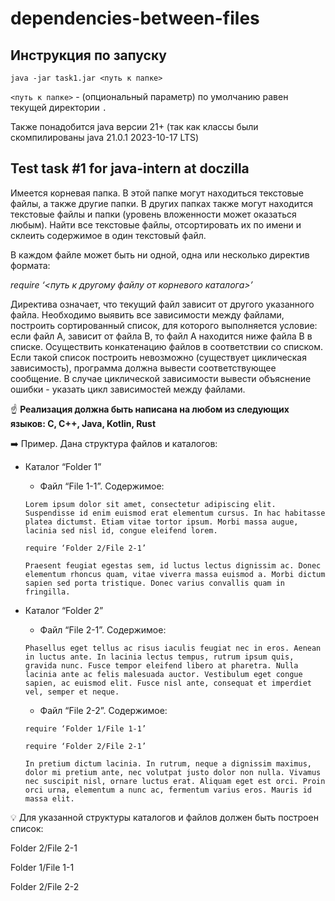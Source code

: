 # dependencies-between-files

## Инструкция по запуску

`java -jar task1.jar <путь к папке>`

`<путь к папке>` - (опциональный параметр) по умолчанию равен текущей директории `.`

Также понадобится java версии 21+ (так как классы были скомпилированы java 21.0.1 2023-10-17 LTS)




## Test task #1 for java-intern at doczilla


Имеется корневая папка. В этой папке могут находиться текстовые файлы, а также другие папки. В других папках также могут находится текстовые файлы и папки (уровень вложенности может оказаться любым). Найти все текстовые файлы, отсортировать их по имени и склеить содержимое в один текстовый файл.

В каждом файле может быть ни одной, одна или несколько директив формата:

*require ‘<путь к другому файлу от корневого каталога>’*

Директива означает, что текущий файл зависит от другого указанного файла. Необходимо выявить все зависимости между файлами, построить сортированный список, для которого выполняется условие: если файл А, зависит от файла В, то файл А находится ниже файла В в списке. Осуществить конкатенацию файлов в соответствии со списком. Если такой список построить невозможно (существует циклическая зависимость), программа должна вывести соответствующее сообщение. В случае циклической зависимости вывести объяснение ошибки - указать цикл зависимостей между файлами.

☝ **Реализация должна быть написана на любом из следующих языков: C, C++, Java, Kotlin, Rust**

➡️ Пример. Дана структура файлов и каталогов:

- Каталог “Folder 1”
    - Файл “File 1-1”. Содержимое:
    
    `Lorem ipsum dolor sit amet, consectetur adipiscing elit. Suspendisse id enim euismod erat elementum cursus. In hac habitasse platea dictumst. Etiam vitae tortor ipsum. Morbi massa augue, lacinia sed nisl id, congue eleifend lorem.`
    
    `require ‘Folder 2/File 2-1’`
    
    `Praesent feugiat egestas sem, id luctus lectus dignissim ac. Donec elementum rhoncus quam, vitae viverra massa euismod a. Morbi dictum sapien sed porta tristique. Donec varius convallis quam in fringilla.`

- Каталог “Folder 2”
    - Файл “File 2-1”. Содержимое:
    
    `Phasellus eget tellus ac risus iaculis feugiat nec in eros. Aenean in luctus ante. In lacinia lectus tempus, rutrum ipsum quis, gravida nunc. Fusce tempor eleifend libero at pharetra. Nulla lacinia ante ac felis malesuada auctor. Vestibulum eget congue sapien, ac euismod elit. Fusce nisl ante, consequat et imperdiet vel, semper et neque.`

    - Файл “File 2-2”. Содержимое:

    `require ‘Folder 1/File 1-1’`

    `require ‘Folder 2/File 2-1’`

    `In pretium dictum lacinia. In rutrum, neque a dignissim maximus, dolor mi pretium ante, nec volutpat justo dolor non nulla. Vivamus nec suscipit nisl, ornare luctus erat. Aliquam eget est orci. Proin orci urna, elementum a nunc ac, fermentum varius eros. Mauris id massa elit.`

💡 Для указанной структуры каталогов и файлов должен быть построен список:

Folder 2/File 2-1

Folder 1/File 1-1

Folder 2/File 2-2
